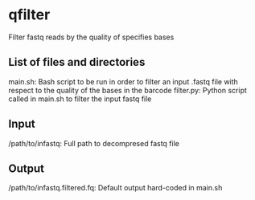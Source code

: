 # qfilter
Filter fastq reads by the quality of specifies bases

## List of files and directories
main.sh: Bash script to be run in order to filter an input .fastq file with respect to the quality of the bases in the barcode
filter.py:  Python script called in main.sh to filter the input fastq file

## Input
/path/to/infastq: Full path to decompresed fastq file


## Output
/path/to/infastq.filtered.fq: Default output hard-coded in main.sh